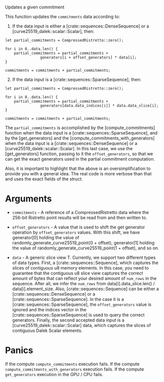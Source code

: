 Updates a given commitment

This function updates the `commitments` data according to:

1. If the data input is either a [crate::sequences::DenseSequence] or a [curve25519_dalek::scalar::Scalar], then:

```text
let partial_commitments = CompressedRistretto::zero();

for i in 0..data.len() {
    partial_commitments = partial_commitments +
                generators[i + offset_generators] * data[i];
}

commitments = commitments + partial_commitments;
```

2. If the data input is a [crate::sequences::SparseSequence], then:

```text
let partial_commitments = CompressedRistretto::zero();

for i in 0..data.len() {
    partial_commitments = partial_commitments +
                generators[data.data_indices[i]] * data.data_slice[i];
}

commitments = commitments + partial_commitments;
```

The `partial_commitments` is accomplished by the [compute_commitments]
function when the data input is a [crate::sequences::SparseSequence], and by the
[get_generators] and the [compute_commitments_with_generators] when the data input is a
[crate::sequences::DenseSequence] or a [curve25519_dalek::scalar::Scalar]. In this last case, we use the [get_generators]
function, passing to it the `offset_generators`, so that we can get the
exact generators used in the partial commitment computation.

Also, it is important to highlight that the above is an oversimplification to provide
you with a general idea. The real code is more verbose than that and uses the exact fields of the 
struct.

# Arguments

* `commitments` - A reference of a CompressedRistretto data where the 
               256-bit Ristretto point results will be read from and then
               written to.

* `offset_generators` - A value that is used to shift the get generator operation by
                        `offset_generators` values. With this shift, we have
                        generator\[0] holding the value of randomly_generate_curve25519_point(0 + offset),
                        generator\[1] holding the value of randomly_generate_curve25519_point(1 + offset),
                        and so on.

* `data` - A generic slice view T. Currently, we support
        two different types of data types. First, a [crate::sequences::Sequence], 
        which captures the slices of contiguous u8 memory elements.
        In this case, you need to guarantee that the contiguous u8 slice view
        captures the correct amount of bytes that can reflect
        your desired amount of `num_rows` in the sequence. After all,
        we infer the `num_rows` from data\[i].data_slice.len() / data\[i].element_size.
        Also, [crate::sequences::Sequence] can be either a [crate::sequences::DenseSequence] or a [crate::sequences::SparseSequence].
        In the case it is a [crate::sequences::SparseSequence], the `offset_generators` value is ignored
        and the indices vector in the [crate::sequences::SparseSequence] is used to query the correct
        generators. Finally, the second accepted data input is a [curve25519_dalek::scalar::Scalar] data,
        which captures the slices of contiguous Dalek Scalar elements.

# Panics

If the compute `compute_commitments` execution fails.
If the compute `compute_commitments_with_generators` execution fails.
If the compute `get_generators` execution in the GPU / CPU fails.

